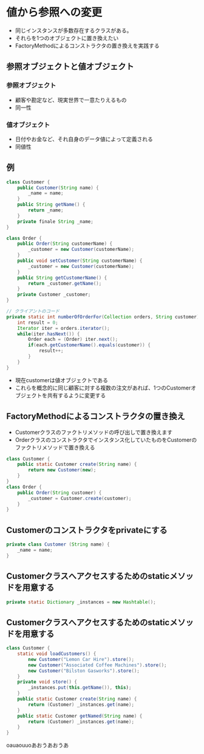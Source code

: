 # 値から参照への変更
* 同じインスタンスが多数存在するクラスがある。
* それらを1つのオブジェクトに置き換えたい
* FactoryMethodによるコンストラクタの置き換えを実践する

## 参照オブジェクトと値オブジェクト
### 参照オブジェクト
* 顧客や勘定など、現実世界で一意たりえるもの
* 同一性
### 値オブジェクト
* 日付やお金など、それ自身のデータ値によって定義される
* 同値性

## 例

```java
class Customer {
    public Customer(String name) {
        _name = name;
    }
    public String getName() {
        return _name;
    }
    private finale String _name;
}

class Order {
    public Order(String customerName) {
        _customer = new Customer(customerName);
    }
    public void setCustomer(String customerName) {
        _customer = new Customer(customerName);
    }
    public String getCustomerName() {
        return _customer.getName();
    }
    private Customer _customer;
}

// クライアントのコード
private static int numberOfOrderFor(Collection orders, String customer) {
    int result = 0;
    Iterator iter = orders.iterator();
    while(iter.hasNext()) {
        Order each = (Order) iter.next();
        if(each.getCustomerName().equals(customer)) {
            result++;
        }
    }
}
```
* 現在customerは値オブジェクトである
* これらを概念的に同じ顧客に対する複数の注文があれば、1つのCustomerオブジェクトを共有するように変更する

## FactoryMethodによるコンストラクタの置き換え
* Customerクラスのファクトリメソッドの呼び出しで置き換えます
* Orderクラスのコンストラクタでインスタンス化していたものをCustomerのファクトリメソッドで置き換える
``` java
class Customer {
    public static Customer create(String name) {
        return new Customer(new);
    }
}
class Order {
    public Order(String customer) {
        _customer = Customer.create(customer);
    }
}
```
## Customerのコンストラクタをprivateにする
``` java
private class Customer (String name) {
    _name = name;
}
```
## Customerクラスへアクセスするためのstaticメソッドを用意する

```java
private static Dictionary _instances = new Hashtable();
```

## Customerクラスへアクセスするためのstaticメソッドを用意する

```java
class Customer {
    static void loadCustomers() {
        new Customer("Lemon Car Hire").store();
        new Customer("Associated Coffee Machines").store();
        new Customer("Bilston Gasworks").store();
    }
    private void store() {
        _instances.put(this.getName()), this);
    }
    public static Customer create(String name) {
        return (Customer) _instances.get(name);
    }
    public static Customer getNamed(String name) {
        return (Customer) _instances.get(name);
    }
}
```

oauaouuoあおうあおうあ
